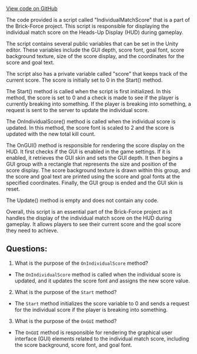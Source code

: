 [View code on GitHub](https://github.com/TieHaxJan/Brick-Force/Assembly-CSharp\IndividualMatchScore.cs)

The code provided is a script called "IndividualMatchScore" that is a part of the Brick-Force project. This script is responsible for displaying the individual match score on the Heads-Up Display (HUD) during gameplay.

The script contains several public variables that can be set in the Unity editor. These variables include the GUI depth, score font, goal font, score background texture, size of the score display, and the coordinates for the score and goal text.

The script also has a private variable called "score" that keeps track of the current score. The score is initially set to 0 in the Start() method.

The Start() method is called when the script is first initialized. In this method, the score is set to 0 and a check is made to see if the player is currently breaking into something. If the player is breaking into something, a request is sent to the server to update the individual score.

The OnIndividualScore() method is called when the individual score is updated. In this method, the score font is scaled to 2 and the score is updated with the new total kill count.

The OnGUI() method is responsible for rendering the score display on the HUD. It first checks if the GUI is enabled in the game settings. If it is enabled, it retrieves the GUI skin and sets the GUI depth. It then begins a GUI group with a rectangle that represents the size and position of the score display. The score background texture is drawn within this group, and the score and goal text are printed using the score and goal fonts at the specified coordinates. Finally, the GUI group is ended and the GUI skin is reset.

The Update() method is empty and does not contain any code.

Overall, this script is an essential part of the Brick-Force project as it handles the display of the individual match score on the HUD during gameplay. It allows players to see their current score and the goal score they need to achieve.
## Questions: 
 1. What is the purpose of the `OnIndividualScore` method?
- The `OnIndividualScore` method is called when the individual score is updated, and it updates the score font and assigns the new score value.

2. What is the purpose of the `Start` method?
- The `Start` method initializes the score variable to 0 and sends a request for the individual score if the player is breaking into something.

3. What is the purpose of the `OnGUI` method?
- The `OnGUI` method is responsible for rendering the graphical user interface (GUI) elements related to the individual match score, including the score background, score font, and goal font.
